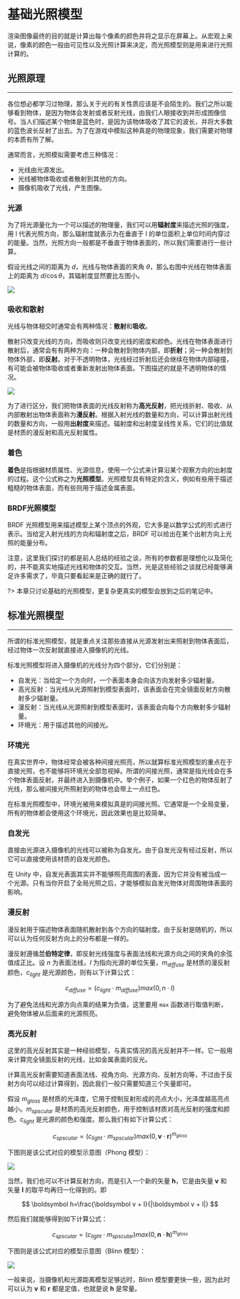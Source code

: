 # 基础光照模型

渲染图像最终的目的就是计算出每个像素的颜色并将之显示在屏幕上。从宏观上来说，像素的颜色一般由可见性以及光照计算来决定，而光照模型则是用来进行光照计算的。

## 光照原理

---

各位想必都学习过物理，那么关于光的有关性质应该是不会陌生的。我们之所以能够看到物体，是因为物体会发射或者反射光线，由我们人眼接收到并形成图像信号。当人们描述某个物体是蓝色时，是因为该物体吸收了其它的波长，并将大多数的蓝色波长反射了出去。为了在游戏中模拟这种真是的物理现象，我们需要对物理的本质有所了解。

通常而言，光照模拟需要考虑三种情况：

* 光线由光源发出。
* 光线被物体吸收或者散射到其他的方向。
* 摄像机吸收了光线，产生图像。

### 光源

为了将光源量化为一个可以描述的物理量，我们可以用**辐射度**来描述光照的强度，用 l 代表光照方向，那么辐射度就表示为在垂直于 l 的单位面积上单位时间内穿过的能量。当然，光照方向一般都是不垂直于物体表面的，所以我们需要进行一些计算。

假设光线之间的距离为 $d$，光线与物体表面的夹角 $\theta$，那么右图中光线在物体表面上的距离为 $d/\cos\theta$，其辐射度显然要比左图小。

![](http://cdn.fantasticmiao.cn/image/post/Unity/Advanced/%E5%9F%BA%E7%A1%80%E5%85%89%E7%85%A7%E6%A8%A1%E5%9E%8B/irradiance.png)

### 吸收和散射

光线与物体相交时通常会有两种情况：**散射**和**吸收**。

散射只改变光线的方向，而吸收则只改变光线的密度和颜色。光线在物体表面进行散射后，通常会有有两种方向：一种会散射到物体内部，即**折射**；另一种会散射到物体外部，即**反射**。对于不透明物体，光线经过折射后还会继续在物体内部碰撞，有可能会被物体吸收或者重新发射出物体表面。下图描述的就是不透明物体的情况。

![](http://cdn.fantasticmiao.cn/image/post/Unity/Advanced/%E5%9F%BA%E7%A1%80%E5%85%89%E7%85%A7%E6%A8%A1%E5%9E%8B/scattering.png)

为了进行区分，我们把物体表面的光线反射称为**高光反射**，把光线折射、吸收、从内部散射出物体表面称为**漫反射**。根据入射光线的数量和方向，可以计算出射光线的数量和方向，一般用**出射度**来描述。辐射度和出射度呈线性关系，它们的比值就是材质的漫反射和高光反射属性。

### 着色

**着色**是指根据材质属性、光源信息，使用一个公式来计算沿某个观察方向的出射度的过程。这个公式称之为**光照模型**。光照模型具有特定的含义，例如有些用于描述粗糙的物体表面，而有些则用于描述金属表面。

### BRDF光照模型

BRDF 光照模型用来描述模型上某个顶点的外观，它大多是以数学公式的形式进行表示。当给定入射光线的方向和辐射度之后，BRDF 可以给出在某个出射方向上光照的能量分布。

注意，这里我们探讨的都是前人总结的经验之谈，所有的参数都是理想化以及简化的，并不能真实地描述光线和物体的交互。当然，光是这些经验之谈就已经能够满足许多需求了，毕竟只要看起来是正确的就行了。

?> 本章只讨论基础的光照模型，更复杂更真实的模型会放到之后的笔记中。

## 标准光照模型

---

所谓的标准光照模型，就是重点关注那些直接从光源发射出来照射到物体表面后，经过物体一次反射就直接进入摄像机的光线。

标准光照模型将进入摄像机的光线分为四个部分，它们分别是：

* 自发光：当给定一个方向时，一个表面本身会向该方向发射多少辐射量。
* 高光反射：当光线从光源照射到模型表面时，该表面会在完全镜面反射方向散射多少辐射量。
* 漫反射：当光线从光源照射到模型表面时，该表面会向每个方向散射多少辐射量。
* 环境光：用于描述其他的间接光。

### 环境光

在真实世界中，物体经常会被各种间接光照亮，所以就算标准光照模型的重点在于直接光照，也不能够将环境光全部忽视掉。所谓的间接光照，通常是指光线会在多个物体表面反射，并最终进入到摄像机中。举个例子，如果一个红色的物体反射了光线，那么被间接光所照射到的物体也会带上一点红色。

在标准光照模型中，环境光被用来模拟真是的间接光照。它通常是一个全局变量，所有的物体都会使用这个环境光，因此效果也是比较简单。

### 自发光

直接由光源进入摄像机的光线可以被称为自发光。由于自发光没有经过反射，所以它可以直接使用该材质的自发光颜色。

在 Unity 中，自发光表面其实并不能够照亮周围的表面，因为它并没有被当成一个光源。只有当你开启了全局光照之后，才能够模拟自发光物体对周围物体表面的影响。

### 漫反射

漫反射用于描述物体表面随机散射到各个方向的辐射度。由于反射是随机的，所以可以认为任何反射方向上的分布都是一样的。

漫反射遵循**兰伯特定律**，即反射光线强度与表面法线和光源方向之间的夹角的余弦值成正比。设 $n$ 为表面法线，$I$ 为指向光源的单位矢量，$m_{diffuse}$ 是材质的漫反射颜色，$c_{light}$ 是光源颜色，则有以下计算公式：

$$ c_{diffuse}=(c_{light} \cdot m_{diffuse})max(0, n \cdot I) $$

为了避免法线和光源方向点乘的结果为负值，这里要用 `max` 函数进行取值判断，避免物体被从后面来的光源照亮。

### 高光反射

这里的高光反射其实是一种经验模型，与真实情况的高光反射并不一样。它一般用来计算完全镜面反射的光线，比如金属表面的反光。

计算高光反射需要知道表面法线、视角方向、光源方向、反射方向等，不过由于反射方向可以经过计算得到，因此我们一般只需要知道三个矢量即可。

假设 $m_{gloss}$ 是材质的光泽度，它用于控制反射形成的亮点大小，光泽度越高亮点越小。$m_{spscular}$ 是材质的高光反射颜色，用于控制该材质对高光反射的强度和颜色。$c_{light}$ 是光源的颜色和强度。那么我们有如下计算公式：

$$ c_{spscular}=(c_{light} \cdot m_{spscular})max(0, \boldsymbol v \cdot \boldsymbol r)^{m_{gloss}} $$

下图则是该公式对应的模型示意图（Phong 模型）：

![](http://cdn.fantasticmiao.cn/image/post/Unity/Advanced/%E5%9F%BA%E7%A1%80%E5%85%89%E7%85%A7%E6%A8%A1%E5%9E%8B/specular.png)

当然，我们也可以不计算反射方向，而是引入一个新的矢量 $\boldsymbol h$，它是由矢量 $\boldsymbol v$ 和矢量 $\boldsymbol I$ 的取平均再归一化得到的。即

$$ \boldsymbol h=\frac{\boldsymbol v + I}{|\boldsymbol v + I|} $$

然后我们就能够得到如下计算公式：

$$ c_{spscular}=(c_{light} \cdot m_{spscular})max(0, \boldsymbol n \cdot \boldsymbol h)^{m_{gloss}} $$

下图则是该公式对应的模型示意图（Blinn 模型）：

![](http://cdn.fantasticmiao.cn/image/post/Unity/Advanced/%E5%9F%BA%E7%A1%80%E5%85%89%E7%85%A7%E6%A8%A1%E5%9E%8B/Blinn.png)

一般来说，当摄像机和光源距离模型足够远时，Blinn 模型要更快一些，因为此时可以认为 $\boldsymbol v$ 和 $\boldsymbol r$ 都是定值，也就是说 $\boldsymbol h$ 是常量。